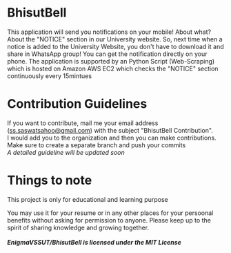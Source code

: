 # BhisutBell
This application will send you notifications on your mobile! About what? About the "NOTICE" section in our University website.  So, next time when a notice is added to the University Website, you don't have to download it and share in WhatsApp group! You can get the notification directly on your phone. The application is supported by an Python Script (Web-Scraping) which is hosted on Amazon AWS EC2 which checks the "NOTICE" section continuously every 15mintues

# Contribution Guidelines
If you want to contribute, mail me your email address (ss.saswatsahoo@gmail.com) with the subject "BhisutBell Contribution". <br>
I would add you to the organization and then you can make contributions. <br>
Make sure to create a separate branch and push your commits <br>
*A detailed guideline will be updated soon*

# Things to note
This project is only for educational and learning purpose

You may use it for your resume or in any other places for your persoonal benefits without asking for permission to anyone. Please keep up to the spirit of sharing knowledge and growing together.
<br><br>
***EnigmaVSSUT/BhisutBell is licensed under the
MIT License***

